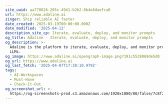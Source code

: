 ```yaml
---
site_uuid: aa770826-205c-4941-b2b2-8b4e8daefca0
url: https://www.adaline.ai
zinger: Ship reliable AI faster
date_created: 2025-03-19T00:00:00.000Z
date_modified: '2025-04-12'
description_site_cp: Iterate, evaluate, deploy, and monitor prompts
og_title: Adaline - Iterate, evaluate, deploy, and monitor prompts
og_description: >-
  Adaline is the platform to iterate, evaluate, deploy, and monitor prompts for
  LLMs.
og_image: https://www.adaline.ai/opengraph-image.png?191c5528069de5d0
og_url: https://www.adaline.ai
og_last_fetch: '2025-04-07T17:38:10.979Z'
tags:
  - AI-Workspaces
  - Must-Have
  - Check-It-Out
og_screenshot_url: >-
  https://og-screenshots-prod.s3.amazonaws.com/1920x1080/80/false/7c8f2d59aaf608413f4ef40cd5e07416ae53a72ca68173de181cafdd92c2fc56.jpeg
---
```



























































